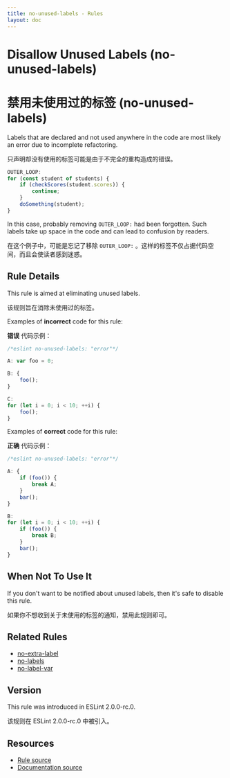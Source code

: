 ```yaml
---
title: no-unused-labels - Rules
layout: doc
---
```

<!-- Note: No pull requests accepted for this file. See README.md in the root directory for details. -->

# Disallow Unused Labels (no-unused-labels)

# 禁用未使用过的标签 (no-unused-labels)

Labels that are declared and not used anywhere in the code are most likely an error due to incomplete refactoring.

只声明却没有使用的标签可能是由于不完全的重构造成的错误。

```js
OUTER_LOOP:
for (const student of students) {
    if (checkScores(student.scores)) {
        continue;
    }
    doSomething(student);
}
```

In this case, probably removing `OUTER_LOOP:` had been forgotten.
Such labels take up space in the code and can lead to confusion by readers.

在这个例子中，可能是忘记了移除 `OUTER_LOOP:` 。这样的标签不仅占据代码空间，而且会使读者感到迷惑。

## Rule Details

This rule is aimed at eliminating unused labels.

该规则旨在消除未使用过的标签。

Examples of **incorrect** code for this rule:

**错误** 代码示例：

```js
/*eslint no-unused-labels: "error"*/

A: var foo = 0;

B: {
    foo();
}

C:
for (let i = 0; i < 10; ++i) {
    foo();
}
```

Examples of **correct** code for this rule:

**正确** 代码示例：

```js
/*eslint no-unused-labels: "error"*/

A: {
    if (foo()) {
        break A;
    }
    bar();
}

B:
for (let i = 0; i < 10; ++i) {
    if (foo()) {
        break B;
    }
    bar();
}
```

## When Not To Use It

If you don't want to be notified about unused labels, then it's safe to disable this rule.

如果你不想收到关于未使用的标签的通知，禁用此规则即可。

## Related Rules

* [no-extra-label](./no-extra-label)
* [no-labels](./no-labels)
* [no-label-var](./no-label-var)

## Version

This rule was introduced in ESLint 2.0.0-rc.0.

该规则在 ESLint 2.0.0-rc.0 中被引入。

## Resources

* [Rule source](https://github.com/eslint/eslint/tree/master/lib/rules/no-unused-labels.js)
* [Documentation source](https://github.com/eslint/eslint/tree/master/docs/rules/no-unused-labels.md)
